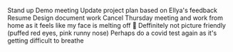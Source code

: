 Stand up
Demo meeting
Update project plan based on Ellya's feedback
Resume Design document work
Cancel Thursday meeting and work from home as it feels like my face is melting off 🫠 Deffinitely not picture friendly (puffed red eyes, pink runny nose)
Perhaps do a covid test again as it's getting difficult to breathe
